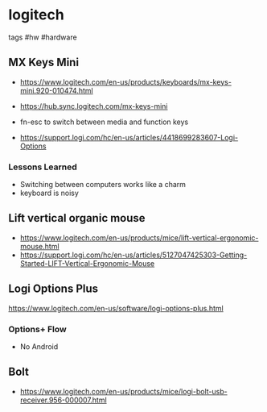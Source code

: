 # logitech

tags #hw #hardware

## MX Keys Mini

* https://www.logitech.com/en-us/products/keyboards/mx-keys-mini.920-010474.html
* https://hub.sync.logitech.com/mx-keys-mini
* fn-esc to switch between media and function keys

* https://support.logi.com/hc/en-us/articles/4418699283607-Logi-Options

### Lessons Learned

* Switching between computers works like a charm
* keyboard is noisy


## Lift vertical organic mouse

* https://www.logitech.com/en-us/products/mice/lift-vertical-ergonomic-mouse.html
* https://support.logi.com/hc/en-us/articles/5127047425303-Getting-Started-LIFT-Vertical-Ergonomic-Mouse


## Logi Options Plus

https://www.logitech.com/en-us/software/logi-options-plus.html

### Options+ Flow

* No Android

## Bolt

* https://www.logitech.com/en-us/products/mice/logi-bolt-usb-receiver.956-000007.html


